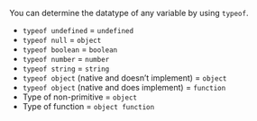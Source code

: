 You can determine the datatype of any variable by using `typeof`.

- `typeof undefined` = `undefined`
- `typeof null` = `object`
- `typeof boolean` = `boolean`
- `typeof number` = `number`
- `typeof string` = `string`
- `typeof object` (native and doesn’t implement) = `object`
- `typeof object` (native and does implement) = `function`
- Type of non-primitive = `object`
- Type of function = `object function`
